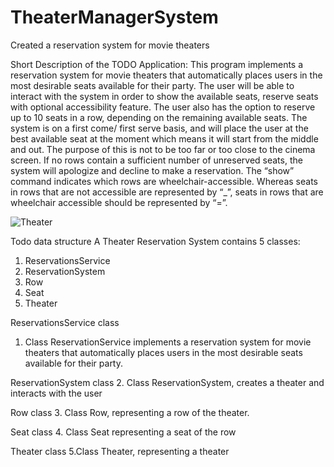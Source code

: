 # TheaterManagerSystem
Created a reservation system for movie theaters

Short Description of the TODO Application:
This program implements a reservation system for movie theaters that automatically 
places users in the most desirable seats available for their party. The user will be able to interact with the system in order to show the available seats, reserve seats with optional accessibility feature. The user also has the option to reserve up to 10 seats in a row, depending on the remaining available seats. The system is on a first come/ first serve basis, and will place the user at the best available seat at the moment which means it will start from the middle and out. The purpose of this is not to be too far or too close to the cinema screen. If no rows contain a sufficient number of unreserved seats, the system will apologize and decline to make a reservation. The “show” command indicates which rows are wheelchair-accessible. Whereas seats in rows that are not accessible are represented by “_”, seats in rows that are wheelchair accessible should be represented by “=”.

![Theater](https://media.github.ccs.neu.edu/user/8933/files/88dcf900-1241-11ec-8759-0d5f3e049966)

Todo data structure
A Theater Reservation System contains 5 classes:

1. ReservationsService
2. ReservationSystem
3. Row
4. Seat
5. Theater

ReservationsService class
1. Class ReservationService implements a reservation system for movie theaters that automatically places users in the most desirable seats available for their party.

ReservationSystem class
2. Class ReservationSystem, creates a theater and interacts with the user

Row class
3. Class Row, representing a row of the theater.

Seat class
4. Class Seat representing a seat of the row

Theater class
5.Class Theater, representing a theater
